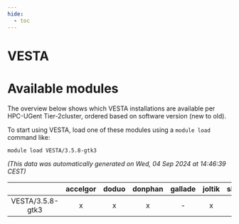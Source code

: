 ```yaml
---
hide:
  - toc
---
```


VESTA
=====

# Available modules


The overview below shows which VESTA installations are available per HPC-UGent Tier-2cluster, ordered based on software version (new to old).

To start using VESTA, load one of these modules using a `module load` command like:

```shell
module load VESTA/3.5.8-gtk3
```

*(This data was automatically generated on Wed, 04 Sep 2024 at 14:46:39 CEST)*  

| |accelgor|doduo|donphan|gallade|joltik|shinx|skitty|
| :---: | :---: | :---: | :---: | :---: | :---: | :---: | :---: |
|VESTA/3.5.8-gtk3|x|x|x|-|x|-|x|
